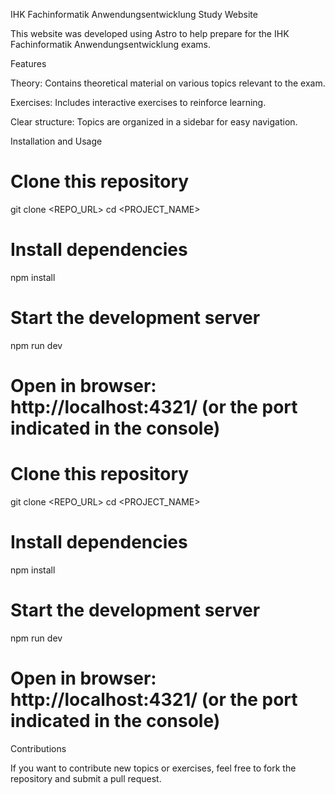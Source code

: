 IHK Fachinformatik Anwendungsentwicklung Study Website

This website was developed using Astro to help prepare for the IHK Fachinformatik Anwendungsentwicklung exams.

Features

Theory: Contains theoretical material on various topics relevant to the exam.

Exercises: Includes interactive exercises to reinforce learning.

Clear structure: Topics are organized in a sidebar for easy navigation.

Installation and Usage
# Clone this repository
git clone <REPO_URL>
cd <PROJECT_NAME>

# Install dependencies
npm install

# Start the development server
npm run dev

# Open in browser: http://localhost:4321/ (or the port indicated in the console)

# Clone this repository
git clone <REPO_URL>
cd <PROJECT_NAME>

# Install dependencies
npm install

# Start the development server
npm run dev

# Open in browser: http://localhost:4321/ (or the port indicated in the console)

Contributions

If you want to contribute new topics or exercises, feel free to fork the repository and submit a pull request.